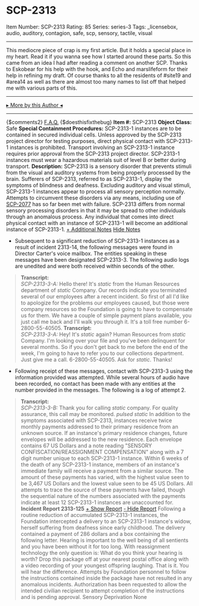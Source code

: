 # SCP-2313
Item Number: SCP-2313
Rating: 85
Series: series-3
Tags: _licensebox, audio, auditory, contagion, safe, scp, sensory, tactile, visual

---

This mediocre piece of crap is my first article. But it holds a special place in my heart. Read it if you wanna see how I started around these parts.
So this came from an idea I had after reading a comment on another SCP. Thanks to Eskobear for his help with the hook, and Echo and marslifeform for their help in refining my draft. Of course thanks to all the residents of #site19 and #area14 as well as there are almost too many names to list off that helped me with various parts of this.
* * *
[▸ More by this Author ◂](/dr-cimmerian-s-personnel-file)
* * *
{$comments2}
[F.A.Q.](https://scp-wiki.wikidot.com/component:info-ayers)
{$doesthisfixthebug}
**Item #:** SCP-2313
**Object Class:** Safe
**Special Containment Procedures:** SCP-2313-1 instances are to be contained in secured individual cells. Unless approved by the SCP-2313 project director for testing purposes, direct physical contact with SCP-2313-1 instances is prohibited.
Transport involving an SCP-2313-1 instance requires prior approval from the SCP-2313 project director. SCP-2313-1 instances must wear a hazardous materials suit of level B or better during transport.
**Description:** SCP-2313 is a sensory disorder that prevents stimuli from the visual and auditory systems from being properly processed by the brain. Sufferers of SCP-2313, referred to as SCP-2313-1, display the symptoms of blindness and deafness. Excluding auditory and visual stimuli, SCP-2313-1 instances appear to process all sensory perception normally. Attempts to circumvent these disorders via any means, including use of [SCP-2077](/scp-2077) has so far been met with failure.
SCP-2313 differs from normal sensory processing disorders in that it may be spread to other individuals through an anomalous process. Any individual that comes into direct physical contact with an instance of SCP-2313-1 will become an additional instance of SCP-2313-1.
[\+ Additional Notes](javascript:;)
[Hide Notes](javascript:;)
  * Subsequent to a significant reduction of SCP-2313-1 instances as a result of incident 2313-14, the following messages were found in Director Carter's voice mailbox. The entities speaking in these messages have been designated SCP-2313-3. The following audio logs are unedited and were both received within seconds of the other.

> **Transcript:**  
>  _SCP-2313-3-A:_ Hello there! It's *static* from the Human Resources department of *static* Company. Our records indicate you terminated several of our employees after a recent incident. So first of all I'd like to apologize for the problems our employees caused, but those were company resources so the Foundation is going to have to compensate us for them. We have a couple of simple payment plans available, you just call me back and I'll walk you through it. It's a toll free number 6-2800-55-40505.
> **Transcript:**  
>  _SCP-2313-3-A:_ Hey! It's *static* again? Human Resources from *static* Company. I'm looking over your file and you've been delinquent for several months. So if you don't get back to me before the end of the week, I'm going to have to refer you to our collections department. Just give me a call. 6-2800-55-40505. Ask for *static*. Thanks!
  * Following receipt of these messages, contact with SCP-2313-3 using the information provided was attempted. While several hours of audio have been recorded, no contact has been made with any entities at the number provided in the messages. The following is a log of attempt 2.

> **Transcript:**  
>  _SCP-2313-3-B:_ Thank you for calling *static* company. For quality assurance, this call may be monitored. *pulsed static*
In addition to the symptoms associated with SCP-2313, instances receive twice monthly payments addressed to their primary residence from an unknown source. If an instance's primary residence changes, future envelopes will be addressed to the new residence. Each envelope contains 67 US Dollars and a note reading "SENSORY CONFISCATION/REASSIGNMENT COMPENSATION" along with a 7 digit number unique to each SCP-2313-1 instance.
Within 6 weeks of the death of any SCP-2313-1 instance, members of an instance's immediate family will receive a payment from a similar source. The amount of these payments has varied, with the highest value seen to be 3,467 US Dollars and the lowest value seen to be 45 US Dollars.
All attempts to trace the source of these payments have failed, though the sequential nature of the numbers associated with the payments indicate at least 12 SCP-2313-1 instances are unaccounted for.
**Incident Report 2313-125**
[\+ Show Report](javascript:;)
[\- Hide Report](javascript:;)
Following a routine reduction of accumulated SCP-2313-1 instances, the Foundation intercepted a delivery to an SCP-2313-1 instance's widow, herself suffering from deafness since early childhood. The delivery contained a payment of 286 dollars and a box containing the following letter.
> Hearing is important to the well being of all sentients and you have been without it for too long. With reassignment technology the only question is: What do you think your hearing is worth? Drop this package off at your nearest postal office along with a video recording of your youngest offspring laughing. That is it. You will hear the difference.
Attempts by Foundation personnel to follow the instructions contained inside the package have not resulted in any anomalous incidents. Authorization has been requested to allow the intended civilian recipient to attempt completion of the instructions and is pending approval.
Sensory Deprivation
None